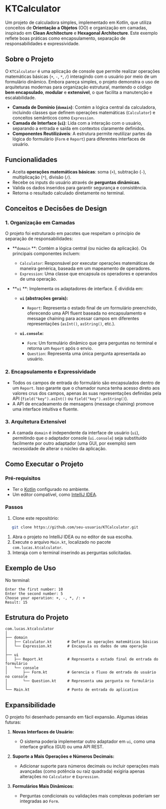 # **KTCalculator**
Um projeto de calculadora simples, implementado em Kotlin, que utiliza conceitos de **Orientação a Objetos** (OO) e organização em camadas, inspirado em **Clean Architecture** e **Hexagonal Architecture**. Este exemplo reflete boas práticas como encapsulamento, separação de responsabilidades e expressividade.

## **Sobre o Projeto**
O `KTCalculator` é uma aplicação de console que permite realizar operações matemáticas básicas (`+`, `-`, `*`, `/`) interagindo com o usuário por meio de um formulário dinâmico.
Embora pareça simples, o projeto demonstra o uso de arquiteturas modernas para organização estrutural, mantendo o código **bem encapsulado**, **modular** e **extensível**, o que facilita a manutenção e escalabilidade.
- **Camada de Domínio (`domain`)**: Contém a lógica central da calculadora, incluindo classes que definem operações matemáticas (`Calculator`) e conceitos semânticos como `Expression`.
- **Camada de Interface (`ui`)**: Lida com a interação com o usuário, separando a entrada e saída em contextos claramente definidos.
- **Componentes Reutilizáveis**: A estrutura permite reutilizar partes da lógica do formulário (`Form` e `Report`) para diferentes interfaces de usuário.

## **Funcionalidades**
- Aceita **operações matemáticas básicas**: soma (`+`), subtração (`-`), multiplicação (`*`), divisão (`/`).
- Recebe os inputs do usuário através de **perguntas dinâmicas**.
- Valida os dados inseridos para garantir segurança e consistência.
- Retorna o resultado calculado diretamente no terminal.

## **Conceitos e Decisões de Design**
### **1. Organização em Camadas**
O projeto foi estruturado em pacotes que respeitam o princípio de separação de responsabilidades:
- **`domain` **:
  Contém a lógica central (ou núcleo da aplicação). Os principais componentes incluem:
    - `Calculator`: Responsável por executar operações matemáticas de maneira genérica, baseada em um mapeamento de operadores.
    - `Expression`: Uma classe que encapsula os operadores e operandos de uma operação.

- **`ui` **:
  Implementa os adaptadores de interface. É dividida em:
    - **`ui` (abstrações gerais):**
        - `Report`: Representa o estado final de um formulário preenchido, oferecendo uma API fluent baseada no encapsulamento e message chaining para acessar campos em diferentes representações (`asInt()`, `asString()`, etc.).

    - **`ui.console`:**
        - `Form`: Um formulário dinâmico que gera perguntas no terminal e retorna um `Report` após o envio.
        - `Question`: Representa uma única pergunta apresentada ao usuário.

### **2. Encapsulamento e Expressividade**
- Todos os campos de entrada do formulário são encapsulados dentro de um `Report`. Isso garante que o chamador nunca tenha acesso direto aos valores crus dos campos, apenas às suas representações definidas pela API (`field("key").asInt()` ou `field("key").asString()`).
- A API de encadeamento de mensagens (message chaining) promove uma interface intuitiva e fluente.

### **3. Arquitetura Extensível**
- A camada `domain` é independente da interface de usuário (`ui`), permitindo que o adaptador console (`ui.console`) seja substituído facilmente por outro adaptador (uma GUI, por exemplo) sem necessidade de alterar o núcleo da aplicação.

## **Como Executar o Projeto**
### **Pré-requisitos**
- Ter o [Kotlin](https://kotlinlang.org/) configurado no ambiente.
- Um editor compatível, como [IntelliJ IDEA](https://www.jetbrains.com/idea/).

### **Passos**
1. Clone este repositório:
``` bash
   git clone https://github.com/seu-usuario/KTCalculator.git
```
1. Abra o projeto no IntelliJ IDEA ou no editor de sua escolha.
2. Execute o arquivo `Main.kt`, localizado no pacote `com.lucas.ktcalculator`.
3. Interaja com o terminal inserindo as perguntas solicitadas.

## **Exemplo de Uso**
No terminal:
``` plaintext
Enter the first number: 10
Enter the second number: 5
Choose your operation: +, -, *, /: +
Result: 15
```
## **Estrutura do Projeto**
``` plaintext
com.lucas.ktcalculator
│
├── domain
│   ├── Calculator.kt       # Define as operações matemáticas básicas
│   └── Expression.kt       # Encapsula os dados de uma operação
│
├── ui
│   ├── Report.kt           # Representa o estado final de entrada do formulário
│   └── console
│       ├── Form.kt         # Gerencia o fluxo de entrada do usuário no console
│       └── Question.kt     # Representa uma pergunta no formulário
│
└── Main.kt                 # Ponto de entrada do aplicativo
```
## **Expansibilidade**
O projeto foi desenhado pensando em fácil expansão. Algumas ideias futuras:
1. **Novas Interfaces de Usuário:**
    - O sistema poderia implementar outro adaptador em `ui`, como uma interface gráfica (GUI) ou uma API REST.

2. **Suporte a Mais Operações e Números Decimais:**
    - Adicionar suporte para números decimais ou incluir operações mais avançadas (como potência ou raiz quadrada) exigiria apenas alterações no `Calculator` e `Expression`.

3. **Formulários Mais Dinâmicos:**
    - Perguntas condicionais ou validações mais complexas poderiam ser integradas ao `Form`.
